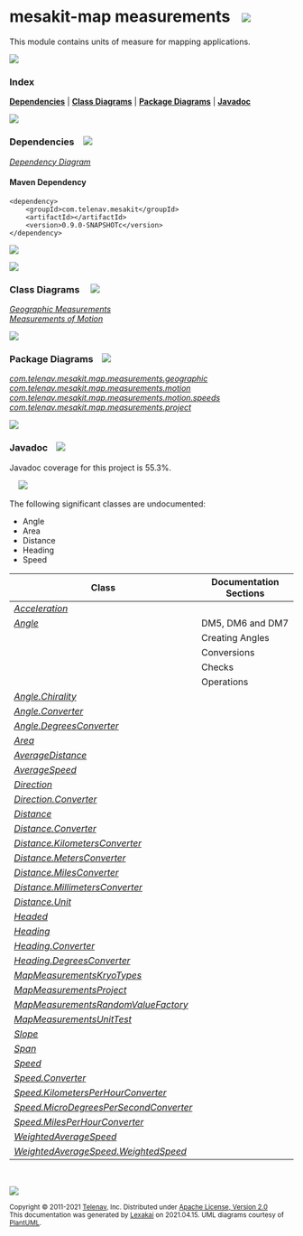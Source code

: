 # mesakit-map measurements &nbsp;&nbsp;![](https://www.kivakit.org/images/ruler-48.png)

This module contains units of measure for mapping applications.

![](https://www.kivakit.org/images/horizontal-line.png)

### Index



[**Dependencies**](#dependencies) | [**Class Diagrams**](#class-diagrams) | [**Package Diagrams**](#package-diagrams) | [**Javadoc**](#javadoc)

![](https://www.kivakit.org/images/horizontal-line.png)

### Dependencies <a name="dependencies"></a> &nbsp;&nbsp; ![](https://www.kivakit.org/images/dependencies-40.png)

[*Dependency Diagram*](documentation/diagrams/dependencies.svg)

#### Maven Dependency

    <dependency>
        <groupId>com.telenav.mesakit</groupId>
        <artifactId></artifactId>
        <version>0.9.0-SNAPSHOTc</version>
    </dependency>

![](https://www.kivakit.org/images/short-horizontal-line.png)

[//]: # (start-user-text)



[//]: # (end-user-text)

![](https://www.kivakit.org/images/short-horizontal-line.png)

### Class Diagrams <a name="class-diagrams"></a> &nbsp; &nbsp; ![](https://www.kivakit.org/images/diagram-48.png)

[*Geographic Measurements*](documentation/diagrams/diagram-map-measurement-geographic.svg)  
[*Measurements of Motion*](documentation/diagrams/diagram-map-measurement-motion.svg)  

![](https://www.kivakit.org/images/short-horizontal-line.png)

### Package Diagrams <a name="package-diagrams"></a> &nbsp;&nbsp; ![](https://www.kivakit.org/images/box-40.png)

[*com.telenav.mesakit.map.measurements.geographic*](documentation/diagrams/com.telenav.mesakit.map.measurements.geographic.svg)  
[*com.telenav.mesakit.map.measurements.motion*](documentation/diagrams/com.telenav.mesakit.map.measurements.motion.svg)  
[*com.telenav.mesakit.map.measurements.motion.speeds*](documentation/diagrams/com.telenav.mesakit.map.measurements.motion.speeds.svg)  
[*com.telenav.mesakit.map.measurements.project*](documentation/diagrams/com.telenav.mesakit.map.measurements.project.svg)  

![](https://www.kivakit.org/images/short-horizontal-line.png)

### Javadoc <a name="javadoc"></a> &nbsp;&nbsp; ![](https://www.kivakit.org/images/books-40.png)

Javadoc coverage for this project is 55.3%.  
  
&nbsp; &nbsp;  ![](https://www.kivakit.org/images/meter-60-12.png)

The following significant classes are undocumented:  

- Angle  
- Area  
- Distance  
- Heading  
- Speed

| Class | Documentation Sections |
|---|---|
| [*Acceleration*](https://telenav.github.io/mesakit-data/javadoc/mesakit.map.measurements/com/telenav/mesakit/map/measurements/motion/Acceleration.html) |  |  
| [*Angle*](https://telenav.github.io/mesakit-data/javadoc/mesakit.map.measurements/com/telenav/mesakit/map/measurements/geographic/Angle.html) | DM5, DM6 and DM7 |  
| | Creating Angles |  
| | Conversions |  
| | Checks |  
| | Operations |  
| [*Angle.Chirality*](https://telenav.github.io/mesakit-data/javadoc/mesakit.map.measurements/com/telenav/mesakit/map/measurements/geographic/Angle.Chirality.html) |  |  
| [*Angle.Converter*](https://telenav.github.io/mesakit-data/javadoc/mesakit.map.measurements/com/telenav/mesakit/map/measurements/geographic/Angle.Converter.html) |  |  
| [*Angle.DegreesConverter*](https://telenav.github.io/mesakit-data/javadoc/mesakit.map.measurements/com/telenav/mesakit/map/measurements/geographic/Angle.DegreesConverter.html) |  |  
| [*Area*](https://telenav.github.io/mesakit-data/javadoc/mesakit.map.measurements/com/telenav/mesakit/map/measurements/geographic/Area.html) |  |  
| [*AverageDistance*](https://telenav.github.io/mesakit-data/javadoc/mesakit.map.measurements/com/telenav/mesakit/map/measurements/geographic/AverageDistance.html) |  |  
| [*AverageSpeed*](https://telenav.github.io/mesakit-data/javadoc/mesakit.map.measurements/com/telenav/mesakit/map/measurements/motion/speeds/AverageSpeed.html) |  |  
| [*Direction*](https://telenav.github.io/mesakit-data/javadoc/mesakit.map.measurements/com/telenav/mesakit/map/measurements/geographic/Direction.html) |  |  
| [*Direction.Converter*](https://telenav.github.io/mesakit-data/javadoc/mesakit.map.measurements/com/telenav/mesakit/map/measurements/geographic/Direction.Converter.html) |  |  
| [*Distance*](https://telenav.github.io/mesakit-data/javadoc/mesakit.map.measurements/com/telenav/mesakit/map/measurements/geographic/Distance.html) |  |  
| [*Distance.Converter*](https://telenav.github.io/mesakit-data/javadoc/mesakit.map.measurements/com/telenav/mesakit/map/measurements/geographic/Distance.Converter.html) |  |  
| [*Distance.KilometersConverter*](https://telenav.github.io/mesakit-data/javadoc/mesakit.map.measurements/com/telenav/mesakit/map/measurements/geographic/Distance.KilometersConverter.html) |  |  
| [*Distance.MetersConverter*](https://telenav.github.io/mesakit-data/javadoc/mesakit.map.measurements/com/telenav/mesakit/map/measurements/geographic/Distance.MetersConverter.html) |  |  
| [*Distance.MilesConverter*](https://telenav.github.io/mesakit-data/javadoc/mesakit.map.measurements/com/telenav/mesakit/map/measurements/geographic/Distance.MilesConverter.html) |  |  
| [*Distance.MillimetersConverter*](https://telenav.github.io/mesakit-data/javadoc/mesakit.map.measurements/com/telenav/mesakit/map/measurements/geographic/Distance.MillimetersConverter.html) |  |  
| [*Distance.Unit*](https://telenav.github.io/mesakit-data/javadoc/mesakit.map.measurements/com/telenav/mesakit/map/measurements/geographic/Distance.Unit.html) |  |  
| [*Headed*](https://telenav.github.io/mesakit-data/javadoc/mesakit.map.measurements/com/telenav/mesakit/map/measurements/geographic/Headed.html) |  |  
| [*Heading*](https://telenav.github.io/mesakit-data/javadoc/mesakit.map.measurements/com/telenav/mesakit/map/measurements/geographic/Heading.html) |  |  
| [*Heading.Converter*](https://telenav.github.io/mesakit-data/javadoc/mesakit.map.measurements/com/telenav/mesakit/map/measurements/geographic/Heading.Converter.html) |  |  
| [*Heading.DegreesConverter*](https://telenav.github.io/mesakit-data/javadoc/mesakit.map.measurements/com/telenav/mesakit/map/measurements/geographic/Heading.DegreesConverter.html) |  |  
| [*MapMeasurementsKryoTypes*](https://telenav.github.io/mesakit-data/javadoc/mesakit.map.measurements/com/telenav/mesakit/map/measurements/project/MapMeasurementsKryoTypes.html) |  |  
| [*MapMeasurementsProject*](https://telenav.github.io/mesakit-data/javadoc/mesakit.map.measurements/com/telenav/mesakit/map/measurements/project/MapMeasurementsProject.html) |  |  
| [*MapMeasurementsRandomValueFactory*](https://telenav.github.io/mesakit-data/javadoc/mesakit.map.measurements/com/telenav/mesakit/map/measurements/project/MapMeasurementsRandomValueFactory.html) |  |  
| [*MapMeasurementsUnitTest*](https://telenav.github.io/mesakit-data/javadoc/mesakit.map.measurements/com/telenav/mesakit/map/measurements/project/MapMeasurementsUnitTest.html) |  |  
| [*Slope*](https://telenav.github.io/mesakit-data/javadoc/mesakit.map.measurements/com/telenav/mesakit/map/measurements/geographic/Slope.html) |  |  
| [*Span*](https://telenav.github.io/mesakit-data/javadoc/mesakit.map.measurements/com/telenav/mesakit/map/measurements/geographic/Span.html) |  |  
| [*Speed*](https://telenav.github.io/mesakit-data/javadoc/mesakit.map.measurements/com/telenav/mesakit/map/measurements/motion/Speed.html) |  |  
| [*Speed.Converter*](https://telenav.github.io/mesakit-data/javadoc/mesakit.map.measurements/com/telenav/mesakit/map/measurements/motion/Speed.Converter.html) |  |  
| [*Speed.KilometersPerHourConverter*](https://telenav.github.io/mesakit-data/javadoc/mesakit.map.measurements/com/telenav/mesakit/map/measurements/motion/Speed.KilometersPerHourConverter.html) |  |  
| [*Speed.MicroDegreesPerSecondConverter*](https://telenav.github.io/mesakit-data/javadoc/mesakit.map.measurements/com/telenav/mesakit/map/measurements/motion/Speed.MicroDegreesPerSecondConverter.html) |  |  
| [*Speed.MilesPerHourConverter*](https://telenav.github.io/mesakit-data/javadoc/mesakit.map.measurements/com/telenav/mesakit/map/measurements/motion/Speed.MilesPerHourConverter.html) |  |  
| [*WeightedAverageSpeed*](https://telenav.github.io/mesakit-data/javadoc/mesakit.map.measurements/com/telenav/mesakit/map/measurements/motion/speeds/WeightedAverageSpeed.html) |  |  
| [*WeightedAverageSpeed.WeightedSpeed*](https://telenav.github.io/mesakit-data/javadoc/mesakit.map.measurements/com/telenav/mesakit/map/measurements/motion/speeds/WeightedAverageSpeed.WeightedSpeed.html) |  |  

[//]: # (start-user-text)



[//]: # (end-user-text)

<br/>

![](https://www.kivakit.org/images/horizontal-line.png)

<sub>Copyright &#169; 2011-2021 [Telenav](http://telenav.com), Inc. Distributed under [Apache License, Version 2.0](LICENSE)</sub>  
<sub>This documentation was generated by [Lexakai](https://github.com/Telenav/lexakai) on 2021.04.15. UML diagrams courtesy
of [PlantUML](http://plantuml.com).</sub>

